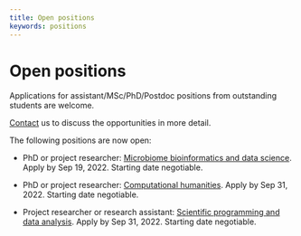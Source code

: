 ```yaml
---
title: Open positions
keywords: positions
---
```


# Open positions

Applications for assistant/MSc/PhD/Postdoc positions from outstanding students are welcome.

[Contact](../contact) us to discuss the opportunities in more detail.

The following positions are now open:

 * PhD or project researcher: [Microbiome bioinformatics and data science](https://tinyurl.com/2r2a6s9w). Apply by Sep 19, 2022. Starting date negotiable.

 * PhD or project researcher: [Computational humanities](https://t.co/0sBhdR6SXI). Apply by Sep 31, 2022. Starting date negotiable.

 * Project researcher or research assistant: [Scientific programming and data analysis](https://rekry.saima.fi/certiahome/open_job_view.html?id=000013904&did=5600&lang=en&jc=14&nav_from_open_jobs_view_new=true). Apply by Sep 31, 2022. Starting date negotiable.



